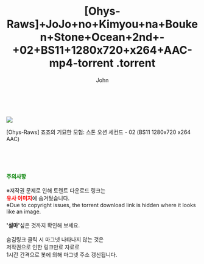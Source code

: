 ﻿---
layout: post
title:  "                   [Ohys-Raws]+JoJo+no+Kimyou+na+Bouken+Stone+Ocean+2nd+-+02+BS11+1280x720+x264+AAC-mp4-torrent                .torrent"
author: John
categories: [ 애니/만화 ]
tags: [  ]
image: https://torrentrj58.com/uploadfile/full/2094bcd5bfe04a3ae8ce65c784a1251a7b1e29a6.jpg 
description: "                   [Ohys-Raws]+JoJo+no+Kimyou+na+Bouken+Stone+Ocean+2nd+-+02+BS11+1280x720+x264+AAC-mp4-torrent                 torrent 정보 공유"
toc: true
toc_sticky: true
---

<br>
<p><img src="https://torrentrj58.com/uploadfile/full/2094bcd5bfe04a3ae8ce65c784a1251a7b1e29a6.jpg"/></p>
 [Ohys-Raws] 죠죠의 기묘한 모험: 스톤 오션 세컨드 - 02 (BS11 1280x720 x264 AAC)  
    
<br><br><br>
<p data-ke-size="size16"><b><span style="color: green;">주의사항</span></b><br /><br />※저작권 문제로 인해 토렌트 다운로드 링크는<br /><b><span style="color: red;">유사 이미지</span></b>에 숨겨뒀습니다.<br />※Due to copyright issues, the torrent download link is hidden where it looks like an image.<br /><br /><b>'설마'</b>싶은 것까지 확인해 보세요.<br /><br />숨김링크 클릭 시 마그넷 나타나지 않는 것은<br />저작권으로 인한 링크만료 자료로<br />1시간 간격으로 봇에 의해 마그넷 주소 갱신됩니다.</p>
